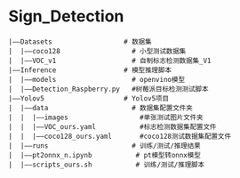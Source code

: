 # Sign_Detection

    |——Datasets                  # 数据集
    |  |——coco128                  # 小型测试数据集
    |  |——VOC_v1                   # 自制标志检测数据集_V1
    |——Inference                 # 模型推理脚本
    |  |——models                   # openvino模型
    |  |——Detection_Raspberry.py   #树莓派目标检测测试脚本
    |——Yolov5                    # Yolov5项目
    |  |——data                     # 数据集配置文件夹
    |  |  |——images                  #单张测试图片文件夹
    |  |  |——VOC_ours.yaml           #标志检测数据集配置文件
    |  |  |——coco128_ours.yaml       #coco128测试数据集配置文件
    |  |——runs                     # 训练/测试/推理结果
    |  |——pt2onnx_n.ipynb           # pt模型转onnx模型
    |  |——scripts_ours.sh           # 训练/测试/推理脚本
